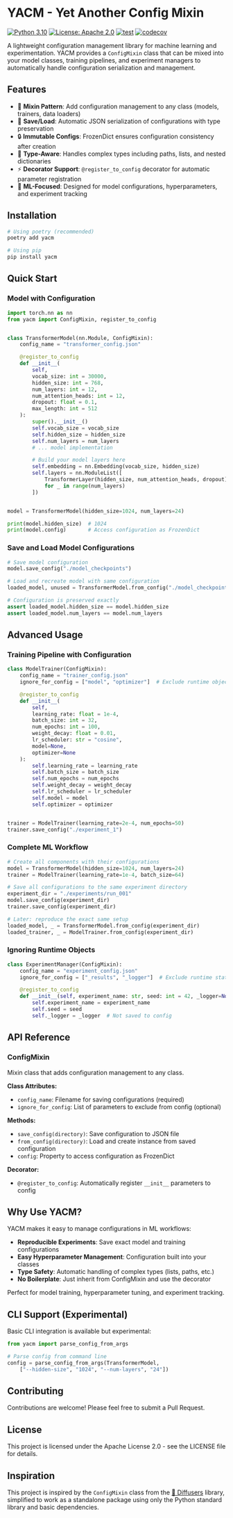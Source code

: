 # YACM - Yet Another Config Mixin

[![Python 3.10](https://img.shields.io/badge/python-%203.10%20|%203.11%20|%203.12-blue.svg)](https://www.python.org/downloads/release/python-3100/)
[![License: Apache 2.0](https://img.shields.io/badge/License-Apache%202.0-blue.svg)](https://opensource.org/licenses/Apache-2.0)
[![test](https://github.com/Guest400123064/yacm/actions/workflows/test.yaml/badge.svg)](https://github.com/Guest400123064/yacm/actions/workflows/test.yaml)
[![codecov](https://codecov.io/gh/Guest400123064/yacm/graph/badge.svg?token=IGRIRBHZ3U)](https://codecov.io/gh/Guest400123064/yacm)

A lightweight configuration management library for machine learning and experimentation. YACM provides a `ConfigMixin` class that can be mixed into your model classes, training pipelines, and experiment managers to automatically handle configuration serialization and management.

## Features

- 🔗 **Mixin Pattern**: Add configuration management to any class (models, trainers, data loaders)
- 💾 **Save/Load**: Automatic JSON serialization of configurations with type preservation
- 🔒 **Immutable Configs**: FrozenDict ensures configuration consistency after creation
- 🎯 **Type-Aware**: Handles complex types including paths, lists, and nested dictionaries
- ⚡ **Decorator Support**: `@register_to_config` decorator for automatic parameter registration
- 🧪 **ML-Focused**: Designed for model configurations, hyperparameters, and experiment tracking

## Installation

```bash
# Using poetry (recommended)
poetry add yacm

# Using pip
pip install yacm
```

## Quick Start

### Model with Configuration

```python
import torch.nn as nn
from yacm import ConfigMixin, register_to_config


class TransformerModel(nn.Module, ConfigMixin):
    config_name = "transformer_config.json"

    @register_to_config
    def __init__(
        self,
        vocab_size: int = 30000,
        hidden_size: int = 768,
        num_layers: int = 12,
        num_attention_heads: int = 12,
        dropout: float = 0.1,
        max_length: int = 512
    ):
        super().__init__()
        self.vocab_size = vocab_size
        self.hidden_size = hidden_size
        self.num_layers = num_layers
        # ... model implementation

        # Build your model layers here
        self.embedding = nn.Embedding(vocab_size, hidden_size)
        self.layers = nn.ModuleList([
            TransformerLayer(hidden_size, num_attention_heads, dropout)
            for _ in range(num_layers)
        ])


model = TransformerModel(hidden_size=1024, num_layers=24)

print(model.hidden_size)  # 1024
print(model.config)       # Access configuration as FrozenDict
```

### Save and Load Model Configurations

```python
# Save model configuration
model.save_config("./model_checkpoints")

# Load and recreate model with same configuration
loaded_model, unused = TransformerModel.from_config("./model_checkpoints")

# Configuration is preserved exactly
assert loaded_model.hidden_size == model.hidden_size
assert loaded_model.num_layers == model.num_layers
```

## Advanced Usage

### Training Pipeline with Configuration

```python
class ModelTrainer(ConfigMixin):
    config_name = "trainer_config.json"
    ignore_for_config = ["model", "optimizer"]  # Exclude runtime objects

    @register_to_config
    def __init__(
        self,
        learning_rate: float = 1e-4,
        batch_size: int = 32,
        num_epochs: int = 100,
        weight_decay: float = 0.01,
        lr_scheduler: str = "cosine",
        model=None,
        optimizer=None
    ):
        self.learning_rate = learning_rate
        self.batch_size = batch_size
        self.num_epochs = num_epochs
        self.weight_decay = weight_decay
        self.lr_scheduler = lr_scheduler
        self.model = model
        self.optimizer = optimizer


trainer = ModelTrainer(learning_rate=2e-4, num_epochs=50)
trainer.save_config("./experiment_1")
```

### Complete ML Workflow

```python
# Create all components with their configurations
model = TransformerModel(hidden_size=1024, num_layers=24)
trainer = ModelTrainer(learning_rate=1e-4, batch_size=64)

# Save all configurations to the same experiment directory
experiment_dir = "./experiments/run_001"
model.save_config(experiment_dir)
trainer.save_config(experiment_dir)

# Later: reproduce the exact same setup
loaded_model, _ = TransformerModel.from_config(experiment_dir)
loaded_trainer, _ = ModelTrainer.from_config(experiment_dir)
```

### Ignoring Runtime Objects

```python
class ExperimentManager(ConfigMixin):
    config_name = "experiment_config.json"
    ignore_for_config = ["_results", "_logger"]  # Exclude runtime state

    @register_to_config
    def __init__(self, experiment_name: str, seed: int = 42, _logger=None):
        self.experiment_name = experiment_name
        self.seed = seed
        self._logger = _logger  # Not saved to config
```

## API Reference

### ConfigMixin

Mixin class that adds configuration management to any class.

**Class Attributes:**
- `config_name`: Filename for saving configurations (required)
- `ignore_for_config`: List of parameters to exclude from config (optional)

**Methods:**
- `save_config(directory)`: Save configuration to JSON file
- `from_config(directory)`: Load and create instance from saved configuration
- `config`: Property to access configuration as FrozenDict

**Decorator:**
- `@register_to_config`: Automatically register `__init__` parameters to config

## Why Use YACM?

YACM makes it easy to manage configurations in ML workflows:

- **Reproducible Experiments**: Save exact model and training configurations
- **Easy Hyperparameter Management**: Configuration built into your classes
- **Type Safety**: Automatic handling of complex types (lists, paths, etc.)
- **No Boilerplate**: Just inherit from ConfigMixin and use the decorator

Perfect for model training, hyperparameter tuning, and experiment tracking.

## CLI Support (Experimental)

Basic CLI integration is available but experimental:

```python
from yacm import parse_config_from_args

# Parse config from command line
config = parse_config_from_args(TransformerModel,
    ["--hidden-size", "1024", "--num-layers", "24"])
```

## Contributing

Contributions are welcome! Please feel free to submit a Pull Request.

## License

This project is licensed under the Apache License 2.0 - see the LICENSE file for details.

## Inspiration

This project is inspired by the `ConfigMixin` class from the [🤗 Diffusers](https://github.com/huggingface/diffusers) library, simplified to work as a standalone package using only the Python standard library and basic dependencies.
